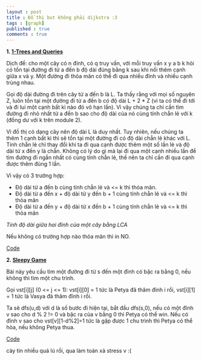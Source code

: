 ```yaml
---
layout : post
title : Đồ thị but không phải dijkstra :3 
tags : [graph]
published : true
comments : true
---
```


**1. [1-Trees and Queries](https://codeforces.com/problemset/problem/1304/E)**

Dịch đề: cho một cây có n đỉnh, có q truy vấn, với mỗi truy vấn x y a b k hỏi có tồn tại đường đi từ a đến b độ dài đúng bằng k sau khi nối thêm cạnh giữa x và y. Một đường đi thỏa mãn có thể đi qua nhiều đỉnh và nhiều cạnh trùng nhau.

Gọi độ dài đường đi trên cây từ a đến b là L. Ta thấy rằng với mọi số nguyên Z, luôn tồn tại một đường đi từ a đến b có độ dài L + 2 * Z (vì ta có thể đi tới và đi lui một cạnh bất kì nào đó vô hạn lần). Vì vậy chúng ta chỉ cần tìm đường đi nhỏ nhất từ a đến b sao cho độ dài của nó cùng tính chẵn lẻ với k (đồng dư với k trên module 2).

Vì đồ thị có dạng cây nên độ dài L là duy nhất. Tuy nhiên, nếu chúng ta thêm 1 cạnh bất kì thì sẽ tồn tại một đường đi có độ dài chẵn lẻ khác với L. Tính chẵn lẻ chỉ thay đổi khi ta đi qua cạnh được thêm một số lần lẻ và độ dài từ x đến y là chẵn. Không có lý do gì mà lại đi qua một cạnh nhiều lần để tìm đường đi ngắn nhất có cùng tính chẵn lẻ, thế nên ta chỉ cần đi qua cạnh được thêm đúng 1 lần.

Vì vậy có 3 trường hợp:

- Độ dài từ a đến b cùng tính chẵn lẻ và <= k thì thỏa mãn.
- Độ dài từ a đến x + độ dài từ y đến b + 1 cùng tính chẵn lẻ và <= k thì thỏa mãn
- Độ dài từ a đến y + độ dài từ x đến b + 1 cùng tính chẵn lẻ và <= k thì thỏa mãn

*Tính độ dài giữa hai đỉnh của một cây bằng LCA*

Nếu không có trường hợp nào thỏa mãn thì in NO.

[Code](https://pastebin.com/8HwYzcfQ)

**2. [Sleepy Game](https://codeforces.com/problemset/problem/936/B)**

Bài này yêu cầu tìm một đường đi từ s đến một đỉnh có bậc ra bằng 0, nếu không thì tìm một chu trình.

Gọi vst[i][j] (0 <= j <= 1): vst[i][0] = 1 tức là Petya đã thăm đỉnh i rồi, vst[i][1] = 1 tức là Vasya đã thăm đỉnh i rồi.

Ta sẽ dfs(u,d) với d là số bước đi hiện tại, bắt đầu dfs(s,0), nếu có một đỉnh v sao cho d % 2 != 0 và bậc ra của v bằng 0 thì Petya có thể win. Nếu có đỉnh v sao cho 
vst[v][1-d%2]=1 tức là gặp được 1 chu trình thì Petya có thể hòa, nếu không Petya thua.

[Code](https://pastebin.com/auhpEKdj)

cày tin nhiều quá lú rồi, qua làm toán xả stress v :(
